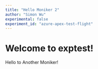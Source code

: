 ```yaml
---
title: "Hello Moniker 2"
author: "Simon Wu"
experimental: false
experiment_id: "azure-apex-test-flight"
---
```

# Welcome to exptest!
Hello to Another Moniker!

